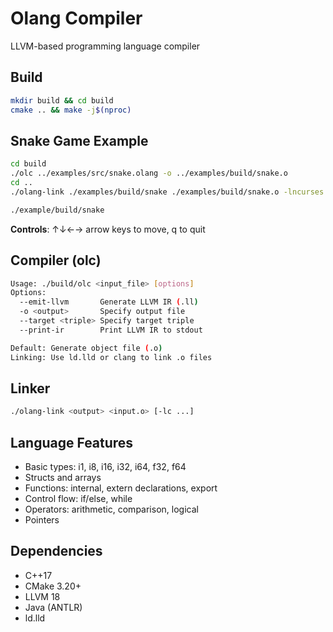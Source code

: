 # Olang Compiler

LLVM-based programming language compiler

## Build

```bash
mkdir build && cd build
cmake .. && make -j$(nproc)
```

## Snake Game Example

```bash
cd build
./olc ../examples/src/snake.olang -o ../examples/build/snake.o
cd ..
./olang-link ./examples/build/snake ./examples/build/snake.o -lncurses -lc

./example/build/snake
```

**Controls**: ↑↓←→ arrow keys to move, q to quit

## Compiler (olc)

```bash
Usage: ./build/olc <input_file> [options]
Options:
  --emit-llvm       Generate LLVM IR (.ll)
  -o <output>       Specify output file
  --target <triple> Specify target triple
  --print-ir        Print LLVM IR to stdout

Default: Generate object file (.o)
Linking: Use ld.lld or clang to link .o files
```

## Linker

```bash
./olang-link <output> <input.o> [-lc ...]
```

## Language Features

- Basic types: i1, i8, i16, i32, i64, f32, f64
- Structs and arrays
- Functions: internal, extern declarations, export
- Control flow: if/else, while
- Operators: arithmetic, comparison, logical
- Pointers

## Dependencies

- C++17
- CMake 3.20+
- LLVM 18
- Java (ANTLR)
- ld.lld
